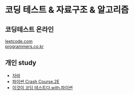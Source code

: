 # 코딩 테스트 & 자료구조 & 알고리즘

## 코딩테스트 온라인
[leetcode.com](https://leetcode.com/problemset/all/)<br>
[programmers.co.kr](https://programmers.co.kr/learn/challenges)<br>

## 개인 study
- [자바](java/README_java.md)
- [파이썬 Crash Course.2E](python/notebook_python.ipynb)
- [이것이 코딩 테스트다.with.파이썬]()
